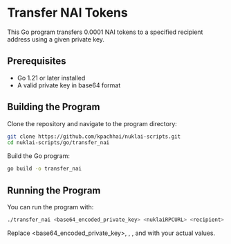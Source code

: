 # Transfer NAI Tokens

This Go program transfers 0.0001 NAI tokens to a specified recipient address using a given private key.

## Prerequisites

- Go 1.21 or later installed
- A valid private key in base64 format

## Building the Program

Clone the repository and navigate to the program directory:

```sh
git clone https://github.com/kpachhai/nuklai-scripts.git
cd nuklai-scripts/go/transfer_nai
```

Build the Go program:

```sh
go build -o transfer_nai
```

## Running the Program

You can run the program with:

```sh
./transfer_nai <base64_encoded_private_key> <nuklaiRPCURL> <recipient> <amount>
```

Replace <base64_encoded_private_key>, <nuklaiRPCURL>, <recipient>, and <amount> with your actual values.
